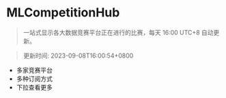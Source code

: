 # MLCompetitionHub

> 一站式显示各大数据竞赛平台正在进行的比赛，每天 16:00 UTC+8 自动更新。
  
> 更新时间: 2023-09-08T16:00:54+0800 

* 多家竞赛平台
* 多种订阅方式
* 下拉查看更多